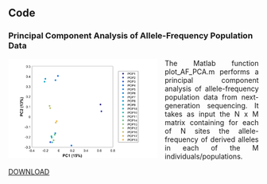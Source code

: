 ## Code

### Principal Component Analysis of Allele-Frequency Population Data

<img align="left" src="/images/PC1 & 2 of fake PCA centered 23-Jun-2017.png" style="margin-right: 15px;" width="300">

<p align="justify">
The Matlab function plot_AF_PCA.m performs a principal component analysis of allele-frequency population data from next-generation sequencing. It takes as input the N x M matrix containing for each of N sites the allele-frequency of derived alleles in each of the M individuals/populations.
</p>  
  
[DOWNLOAD](https://github.com/baduelp/public/)

        
